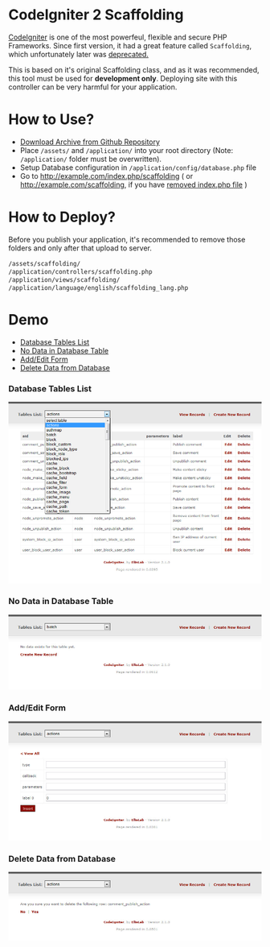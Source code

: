 # CodeIgniter 2 Scaffolding

[CodeIgniter](http://codeigniter.com) is one of the most powerfeul, flexible and secure PHP Frameworks. 
Since first version, it had a great feature called `Scaffolding`, which unfortunately later was [deprecated.](http://codeigniter.com/user_guide/changelog.html)

This is based on it's original Scaffolding class, and as it was recommended, this tool must be used for __development only__. Deploying site with this controller can be very harmful for your application.

# How to Use?

* [Download Archive from Github Repository](https://github.com/Landish/CodeIgniter-2-Scaffolding/archive/master.zip)
* Place `/assets/` and `/application/` into your root directory (Note: `/application/` folder must be overwritten). 
* Setup Database configuration in `/application/config/database.php` file
* Go to http://example.com/index.php/scaffolding ( or http://example.com/scaffolding, if you have [removed index.php file](http://codeigniter.com/user_guide/general/urls.html) )

# How to Deploy?

Before you publish your application, it's recommended to remove those folders and only after that upload to server. 
```
/assets/scaffolding/
/application/controllers/scaffolding.php
/application/views/scaffolding/
/application/language/english/scaffolding_lang.php
```

# Demo
* [Database Tables List](#database-tables-list)
* [No Data in Database Table](#no-data-in-database-table)
* [Add/Edit Form](#addedit-form)
* [Delete Data from Database](#delete-data-from-database)



### Database Tables List
![](https://github.com/Landish/CodeIgniter-2-Scaffolding/raw/master/assets/scaffolding/images/data/tables-list.jpg)

### No Data in Database Table
![](https://github.com/Landish/CodeIgniter-2-Scaffolding/raw/master/assets/scaffolding/images/data/no-data.jpg)

### Add/Edit Form
![](https://github.com/Landish/CodeIgniter-2-Scaffolding/raw/master/assets/scaffolding/images/data/add-form.jpg)

### Delete Data from Database
![](https://github.com/Landish/CodeIgniter-2-Scaffolding/raw/master/assets/scaffolding/images/data/delete.jpg)
